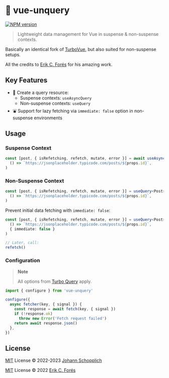 # 🪺 vue-unquery

[![NPM version](https://img.shields.io/npm/v/vue-unquery?color=a1b858&label=)](https://www.npmjs.com/package/vue-unquery)

> Lightweight data management for Vue in suspense & non-suspense contexts.

Basically an identical fork of [TurboVue](https://github.com/StudioLambda/TurboVue), but also suited for non-suspense setups.

All the credits to [Erik C. Forés](https://github.com/ConsoleTVs) for his amazing work.

## Key Features

- 🎠 Create a query resource:
  - Suspense contexts: `useAsyncQuery`
  - Non-suspense contexts: `useQuery`
- ⛲️ Support for lazy fetching via `immediate: false` option in non-suspense environments

## Usage

### Suspense Context

```ts
const [post, { isRefetching, refetch, mutate, error }] = await useAsyncQuery<Post>(
  () => `https://jsonplaceholder.typicode.com/posts/${props.id}`,
)
```

### Non-Suspense Context

```ts
const [post, { isRefetching, refetch, mutate, error }] = useQuery<Post>(
  () => `https://jsonplaceholder.typicode.com/posts/${props.id}`,
)
```

Prevent initial data fetching with `immediate: false`:

```ts
const [post, { isRefetching, refetch, mutate, error }] = useQuery<Post>(
  () => `https://jsonplaceholder.typicode.com/posts/${props.id}`,
  { immediate: false }
)

// Later, call:
refetch()
```

### Configuration

> **Note**
>
> All options from [Turbo Query](./src/turbo-query/README.md) apply.

```ts
import { configure } from 'vue-unquery'

configure({
  async fetcher(key, { signal }) {
    const response = await fetch(key, { signal })
    if (!response.ok)
      throw new Error('Fetch request failed')
    return await response.json()
  },
})
```

## License

[MIT](./LICENSE) License © 2022-2023 [Johann Schopplich](https://github.com/johannschopplich)

[MIT](./LICENSE) License © 2022 [Erik C. Forés](https://github.com/ConsoleTVs)
